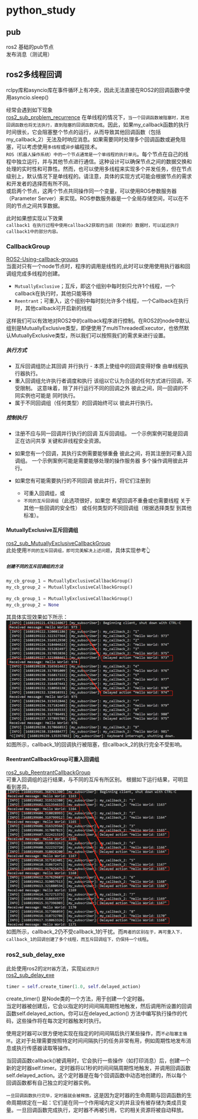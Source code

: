# python_study  

## pub  
ros2 基础的pub节点  
发布消息（测试用）  

## ros2多线程回调
rclpy库和asyncio库在事件循环上有冲突，因此无法直接在ROS2的回调函数中使用asyncio.sleep()  

经常会遇到如下现象  
[ros2_sub_problem_recurrence](./ros2_sub_problem_recurrence.py) 
在单线程的情况下，`当一个回调函数被阻塞时，其他回调函数也将无法执行，直到阻塞的回调函数完成`。因此，如果my_callback函数的执行时间很长，它会阻塞整个节点的运行，从而导致其他回调函数（包括my_callback_2）无法及时响应消息。如果需要同时处理多个回调函数或避免阻塞，可以考虑使用`多线程`或`异步`编程技术。  
`ROS（机器人操作系统）中的一个节点通常是一个单线程的执行单元`。每个节点在自己的线程中独立运行，并与其他节点进行通信。这种设计可以确保节点之间的数据交换和处理的实时性和可靠性。然而，也可以使用多线程来实现多个并发任务，但在节点级别上，默认情况下是单线程的。请注意，具体的实现方式可能会根据节点的需求和开发者的选择而有所不同。  
或启两个节点，这两个节点共同操作同一个变量，可以使用ROS参数服务器（Parameter Server）来实现。ROS参数服务器是一个全局存储空间，可以在不同的节点之间共享数据。  

此时如果想实现以下效果  
`callback1 在执行过程中使用callback2获取的当前（较新的）数据时，可以延迟执行callback1中的部分内容。`

### CallbackGroup
[ROS2-Using-callback-groups](https://docs.ros.org/en/galactic/How-To-Guides/Using-callback-groups.html)  
当面对只有一个node节点时，程序的调用是线性的,此时可以使用使用执行器和回调组完成多线程的创建。  
- `MutuallyExclusive`；互斥，即这个组别中每时刻只允许1个线程，一个callback在执行时，其他只能等待  
- `Reentrant`；可重入，这个组别中每时刻允许多个线程，一个Callback在执行时，其他callback可开启新的线程  

这样我们可以有效地对ROS2中的callback程序进行控制。在ROS2的node中默认组别是MutuallyExclusive类型，即便使用了multiThreadedExecutor，也依然默认MutuallyExclusive类型，所以我们可以按照我们的需求来进行设置。  
##### 执行方式
- 互斥回调组防止其回调 并行执行 - 本质上使组中的回调变得好像 由单线程执行器执行。  
- 重入回调组允许执行者调度和执行 该组以它认为合适的任何方式进行回调，不受限制。 这意味着，除了并行运行不同的回调之外 彼此之间，同一回调的不同实例也可能是 同时执行。  
- 属于不同回调组（任何类型）的回调始终可以 彼此并行执行。  
##### 控制执行
- 注册不应与同一回调并行执行的回调 互斥回调组。 一个示例案例可能是回调正在访问共享 关键和非线程安全资源。

- 如果您有一个回调，其执行实例需要能够重叠 彼此之间，将其注册到可重入回调组。 一个示例案例可能是需要能够处理的操作服务器 多个操作调用彼此并行。

- 如果您有可能需要执行的不同回调 彼此并行，将它们注册到
    - 可重入回调组，或
    - `不同的互斥回调组`（此选项很好，如果您 希望回调不重叠或也需要线程 关于其他一些回调的安全性） 或任何类型的不同回调组（根据选择类型 到其他标准）。

#### MutuallyExclusive互斥回调组
[ros2_sub_MutuallyExclusiveCallbackGroup](./ros2_sub_MutuallyExclusiveCallbackGroup.py)  
此处使用`不同的互斥回调组，即可完美解决上述问题`，具体实现参考👆
##### `创建不同的互斥回调组的方法`
```python
my_cb_group_1 = MutuallyExclusiveCallbackGroup()
my_cb_group_2 = MutuallyExclusiveCallbackGroup()
```
```python
my_cb_group_1 = MutuallyExclusiveCallbackGroup()
my_cb_group_2 = None
```
其具体实现效果如下所示：  
![ros2_sub_MutuallyExclusiveCallbackGroup](./assets/ros2_sub_MutuallyExclusiveCallbackGroup.png)
如图所示，callback_1的回调执行被阻塞，但callback_2的执行完全不受影响。

#### ReentrantCallbackGroup可重入回调组
[ros2_sub_ReentrantCallbackGroup](./ros2_sub_ReentrantCallbackGroup.py)  
可重入回调组的运行结果，与不同的互斥有所区别。
根据如下运行结果，可明显看到差异。
![ros2_sub_ReentrantCallbackGroup](./assets/ros2_sub_ReentrantCallbackGroup.png)
如图所示，callback_2仍不受callback_1的干扰。而`两者的区别在于，再可重入下，callback_1的回调创建了多个线程，而互斥回调组下，仍保持一个线程`。  

### ros2_sub_delay_exe  
此处使用ros2的`定时器`方法，实现`延迟执行`  
[ros2_sub_delay_exe](./ros2_sub_delay_exe.py)  

```python
timer = self.create_timer(1.0, self.delayed_action)
```
create_timer() 是Node类的一个方法，用于创建一个定时器。  
当定时器被创建后，它会以指定的时间间隔周期性地触发，然后调用所设置的回调函数self.delayed_action。你可以在delayed_action() 方法中编写执行操作的代码，这些操作将在每次定时器触发时执行。  

使用定时器可以很方便地实现在指定的时间间隔后执行某些操作，而`不必阻塞主循环`。这对于处理需要按照特定时间间隔执行的任务非常有用，例如周期性地发布消息或执行传感器读取等操作。  

当回调函数callback()被调用时，它会执行一些操作（如打印消息）后，创建一个新的定时器self.timer。定时器将以1秒的时间间隔周期性地触发，并调用回调函数self.delayed_action。这个定时器是在每个回调函数中动态地创建的，所以每个回调函数都有自己独立的定时器实例。  

`一旦回调函数执行完毕，定时器就会被释放。`这是因为定时器的生命周期与回调函数的生命周期绑定在一起：它们是在同一个作用域内定义的并且没有被存储为类成员变量。一旦回调函数完成执行，定时器不再被引用，它的相关资源将被自动释放。  